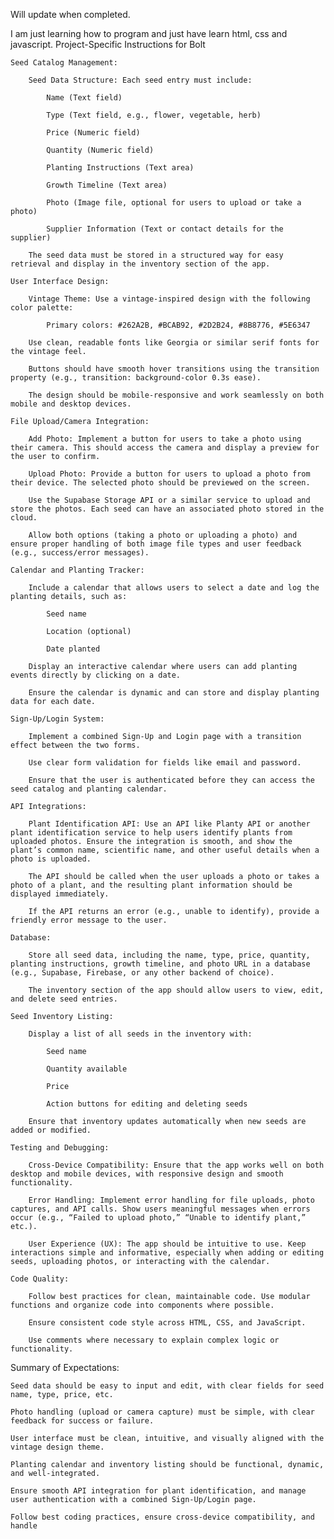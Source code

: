 Will update when completed.

I am just learning how to program and just have learn html, css and javascript.
Project-Specific Instructions for Bolt

    Seed Catalog Management:

        Seed Data Structure: Each seed entry must include:

            Name (Text field)

            Type (Text field, e.g., flower, vegetable, herb)

            Price (Numeric field)

            Quantity (Numeric field)

            Planting Instructions (Text area)

            Growth Timeline (Text area)

            Photo (Image file, optional for users to upload or take a photo)

            Supplier Information (Text or contact details for the supplier)

        The seed data must be stored in a structured way for easy retrieval and display in the inventory section of the app.

    User Interface Design:

        Vintage Theme: Use a vintage-inspired design with the following color palette:

            Primary colors: #262A2B, #BCAB92, #2D2B24, #8B8776, #5E6347

        Use clean, readable fonts like Georgia or similar serif fonts for the vintage feel.

        Buttons should have smooth hover transitions using the transition property (e.g., transition: background-color 0.3s ease).

        The design should be mobile-responsive and work seamlessly on both mobile and desktop devices.

    File Upload/Camera Integration:

        Add Photo: Implement a button for users to take a photo using their camera. This should access the camera and display a preview for the user to confirm.

        Upload Photo: Provide a button for users to upload a photo from their device. The selected photo should be previewed on the screen.

        Use the Supabase Storage API or a similar service to upload and store the photos. Each seed can have an associated photo stored in the cloud.

        Allow both options (taking a photo or uploading a photo) and ensure proper handling of both image file types and user feedback (e.g., success/error messages).

    Calendar and Planting Tracker:

        Include a calendar that allows users to select a date and log the planting details, such as:

            Seed name

            Location (optional)

            Date planted

        Display an interactive calendar where users can add planting events directly by clicking on a date.

        Ensure the calendar is dynamic and can store and display planting data for each date.

    Sign-Up/Login System:

        Implement a combined Sign-Up and Login page with a transition effect between the two forms.

        Use clear form validation for fields like email and password.

        Ensure that the user is authenticated before they can access the seed catalog and planting calendar.

    API Integrations:

        Plant Identification API: Use an API like Planty API or another plant identification service to help users identify plants from uploaded photos. Ensure the integration is smooth, and show the plant’s common name, scientific name, and other useful details when a photo is uploaded.

        The API should be called when the user uploads a photo or takes a photo of a plant, and the resulting plant information should be displayed immediately.

        If the API returns an error (e.g., unable to identify), provide a friendly error message to the user.

    Database:

        Store all seed data, including the name, type, price, quantity, planting instructions, growth timeline, and photo URL in a database (e.g., Supabase, Firebase, or any other backend of choice).

        The inventory section of the app should allow users to view, edit, and delete seed entries.

    Seed Inventory Listing:

        Display a list of all seeds in the inventory with:

            Seed name

            Quantity available

            Price

            Action buttons for editing and deleting seeds

        Ensure that inventory updates automatically when new seeds are added or modified.

    Testing and Debugging:

        Cross-Device Compatibility: Ensure that the app works well on both desktop and mobile devices, with responsive design and smooth functionality.

        Error Handling: Implement error handling for file uploads, photo captures, and API calls. Show users meaningful messages when errors occur (e.g., “Failed to upload photo,” “Unable to identify plant,” etc.).

        User Experience (UX): The app should be intuitive to use. Keep interactions simple and informative, especially when adding or editing seeds, uploading photos, or interacting with the calendar.

    Code Quality:

        Follow best practices for clean, maintainable code. Use modular functions and organize code into components where possible.

        Ensure consistent code style across HTML, CSS, and JavaScript.

        Use comments where necessary to explain complex logic or functionality.

Summary of Expectations:

    Seed data should be easy to input and edit, with clear fields for seed name, type, price, etc.

    Photo handling (upload or camera capture) must be simple, with clear feedback for success or failure.

    User interface must be clean, intuitive, and visually aligned with the vintage design theme.

    Planting calendar and inventory listing should be functional, dynamic, and well-integrated.

    Ensure smooth API integration for plant identification, and manage user authentication with a combined Sign-Up/Login page.

    Follow best coding practices, ensure cross-device compatibility, and handle
